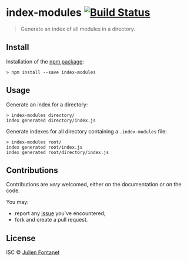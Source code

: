 # index-modules [![Build Status](https://travis-ci.org/JsCommunity/index-modules.png?branch=master)](https://travis-ci.org/JsCommunity/index-modules)

> Generate an index of all modules in a directory.

## Install

Installation of the [npm package](https://npmjs.org/package/index-modules):

```
> npm install --save index-modules
```

## Usage

Generate an index for a directory:

```
> index-modules directory/
index generated directory/index.js
```

Generate indexes for all directory containing a `.index-modules`
file:

```
> index-modules root/
index generated root/index.js
index generated root/directory/index.js
```

## Contributions

Contributions are *very* welcomed, either on the documentation or on
the code.

You may:

- report any [issue](https://github.com/JsCommunity/index-modules/issues)
  you've encountered;
- fork and create a pull request.

## License

ISC © [Julien Fontanet](https://github.com/julien-f)
